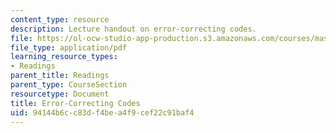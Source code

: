 ```yaml
---
content_type: resource
description: Lecture handout on error-correcting codes.
file: https://ol-ocw-studio-app-production.s3.amazonaws.com/courses/mas-160-signals-systems-and-information-for-media-technology-fall-2007/94144b6cc83df4bea4f9cef22c91baf4_1017_error.pdf
file_type: application/pdf
learning_resource_types:
- Readings
parent_title: Readings
parent_type: CourseSection
resourcetype: Document
title: Error-Correcting Codes
uid: 94144b6c-c83d-f4be-a4f9-cef22c91baf4
---
```

